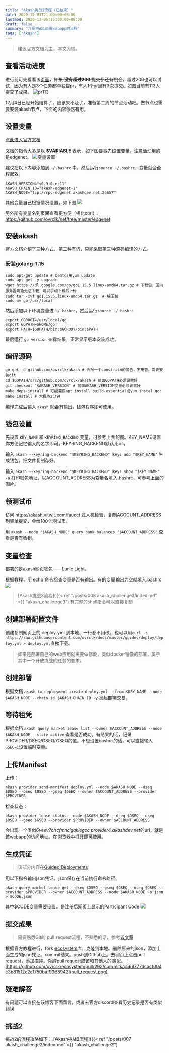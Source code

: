 ```yaml
---
title: "Akash挑战1流程（已结束）"
date: 2020-12-01T21:00:00+08:00
lastmod: 2020-12-05T16:00:00+08:00
draft: false
summary: "介绍挑战1部署webapp的流程"
tags: ["Akash"]
---
```

> 建议官方文档为主，本文为辅。

## 查看活动进度
进行前可先看看该[页面](https://github.com/ovrclk/ecosystem/pulls?page=3&q=is%3Apr+is%3Aopen)，~~如果 **没有超过200** 提交都还有机会~~，超过200也可以试试，因为有人是3个任务都单独提pr，有人1个pr里有3次提交。如图目前有113人提交了成果。
![pr113](pr113.png)

12月4日已经开始结算了，应该来不及了，准备第二周的节点活动吧。做节点也需要安装akash节点，下面的内容依然有用。

## 设置变量
[点此进入官方文档](https://docs.akash.network/guides/version)

文档的指令大多是以 **$VARIABLE** 表示，如下图要事先设置变量。注意活动用的是edgenet。
![变量设置](variables.png)

建议把以下内容添加到 `~/.bashrc` 中，然后运行`source ~/.bashrc`，变量就会全程起效。

```
AKASH_VERSION="v0.9.0-rc11"
AKASH_CHAIN_ID="akash-edgenet-1"
AKASH_NODE="tcp://rpc-edgenet.akashdev.net:26657"
```

其他变量自己根据情况设置，如下图
![](bashrc.png)

另外所有变量名到页面查看更方便（相比curl）：https://github.com/ovrclk/net/tree/master/edgenet

## 安装akash
官方文档介绍了三种方式，第二种有坑，只能采取第三种源码编译的方式。

### 安装golang-1.15
```
sudo apt-get update # Centos用yum update
sudo apt-get -y upgrade
wget https://dl.google.com/go/go1.15.5.linux-amd64.tar.gz # 下载包，国内服务器可能无法下载，可以手动下载后上传
sudo tar -xvf go1.15.5.linux-amd64.tar.gz  # 解压包
sudo mv go /usr/local
```

然后添加以下环境变量进 `~/.bashrc`，然后运行`source ~/.bashrc`
```
export GOROOT=/usr/local/go
export GOPATH=$HOME/go
export PATH=$GOPATH/bin:$GOROOT/bin:$PATH
```
最后运行 `go version` 查看结果，正常显示版本安装成功。

## 编译源码
```
go get -d github.com/ovrclk/akash # 会报一个constrain的警告，不用管。需要安装git
cd $GOPATH/src/github.com/ovrclk/akash # 前面GOPATH必须设置好
git checkout "$AKASH_VERSION" # 前面AKASH_VERSION变量必须设置好
make deps-install # 可能需要apt install build-essential或yum instal gcc
make install # 大概等2分钟
```
编译完成后输入 `akash` 就会有输出，钱包程序即可使用。

## 钱包设置

先设置 `KEY_NAME` 和 `KEYRING_BACKEND` 变量，可参考上面的图。KEY_NAME设置你方便记忆输入的名字即可。KEYRING_BACKEND默认用os。

输入 `akash --keyring-backend "$KEYRING_BACKEND" keys add "$KEY_NAME"` 生成钱包，把文件复制存好。

输入 `akash --keyring-backend "$KEYRING_BACKEND" keys show "$KEY_NAME" -a` 打印钱包地址，以ACCOUNT_ADDRESS为变量名填入.bashrc，可参考上面的图片。

## 领测试币

访问 https://akash.vitwit.com/faucet
过人机检验，复制ACCOUNT_ADDRESS到表单提交，会给100个测试币。

用 `akash --node "$AKASH_NODE" query bank balances "$ACCOUNT_ADDRESS"` 查看是否有收到。

## 变量检查

部署的是akash网页钱包——Lunie Light。

根据教程，用 echo 命令检查变量是否有输出。有的变量输出为空就填入.bashrc
![](./variable2.png)

> [Akash挑战3流程]({{< ref "/posts/008 akash_challenge3/index.md" >}} "akash_challenge3") 有完整的shell指令可以直接复制
## 创建部署配置文件
创建复制网页上的 deploy.yml 到本地，一行都不用改。也可以用`curl -s https://raw.githubusercontent.com/ovrclk/docs/master/guides/deploy/deploy.yml > deploy.yml`直接下载。
> 如果是部署自己的web应用就需要做修改，类似docker镜像的部署，属于其中一个开放挑战的任务的要求。

## 创建部署
根据文档 `akash tx deployment create deploy.yml --from $KEY_NAME --node $AKASH_NODE --chain-id $AKASH_CHAIN_ID -y` 发起部署交易。

## 等待租凭
根据文档 `akash query market lease list --owner $ACCOUNT_ADDRESS --node $AKASH_NODE --state active` 查看是否成功。有结果的话，记录PROVIDER/DSEQ/OSEQ/GSEQ的值。不想设置bashrc的话，可以直接输入`GSEQ=1`设置临时变量。

## 上传Manifest

上传：

`akash provider send-manifest deploy.yml --node $AKASH_NODE --dseq $DSEQ --oseq $OSEQ --gseq $GSEQ --owner $ACCOUNT_ADDRESS --provider $PROVIDER`

检查状态：

`akash provider lease-status --node $AKASH_NODE --dseq $DSEQ --oseq $OSEQ --gseq $GSEQ --provider $PROVIDER --owner $ACCOUNT_ADDRESS`


会出现一个类似*6veev7chcfmnclgqklegcc.provider4.akashdev.net*的url，就是该webapp的访问地址。在浏览器中打开即可使用。

## 生成凭证

> 该部分内容在[Guided Deployments](https://docs.akash.network/testnet-challenges/testnet-challenges/guided-deployments#challenge-1-week-1)

用以下指令输出json凭证。json保存在当前执行命令路径。

`akash query market lease get --dseq $DSEQ --gseq $GSEQ --oseq $OSEQ --provider $PROVIDER --owner $ACCOUNT_ADDRESS --node $AKASH_NODE -o json > $CODE.json`

其中$CODE变量需要设置。是注册后网页上显示的Participant Code
![](code.png)

## 提交成果

> 需要熟悉Git的 pull request流程，不熟悉的话，参考[该文章](https://chinese.freecodecamp.org/news/how-to-make-your-first-pull-request-on-github/)

根据官方教程进行，fork [ecosystem](https://github.com/ovrclk/ecosystem)库。克隆到本地。删除原来的json，添加上面生成的json凭证。commit结果。push到Github上。去网页上点击pull request，添加描述。你的pull request应该和其他人的类似。
![https://github.com/ovrclk/ecosystem/pull/292/commits/c569777dcacf004c3b81512e2c1750baf9365942](pull_request.png)

## 疑难解答
有问题可以直接在该博客下面留言，或者去官方discord查看历史记录是否有类似错误

## 挑战2
挑战2的流程攻略如下：
[Akash挑战2流程]({{< ref "/posts/007 akash_challenge2/index.md" >}} "akash_challenge2") 